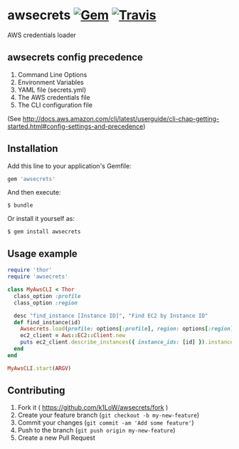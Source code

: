 # awsecrets [![Gem](https://img.shields.io/gem/v/awsecrets.svg)](https://rubygems.org/gems/awsecrets) [![Travis](https://img.shields.io/travis/k1LoW/awsecrets.svg)](https://travis-ci.org/k1LoW/awsecrets)

AWS credentials loader

## awsecrets config precedence

1. Command Line Options
2. Environment Variables
3. YAML file (secrets.yml)
4. The AWS credentials file
5. The CLI configuration file

(See http://docs.aws.amazon.com/cli/latest/userguide/cli-chap-getting-started.html#config-settings-and-precedence)

## Installation

Add this line to your application's Gemfile:

```ruby
gem 'awsecrets'
```

And then execute:

    $ bundle

Or install it yourself as:

    $ gem install awsecrets

## Usage example

```ruby
require 'thor'
require 'awsecrets'

class MyAwsCLI < Thor
  class_option :profile
  class_option :region

  desc "find_instance [Instance ID]", "Find EC2 by Instance ID"
  def find_instance(id)
    Awsecrets.load(profile: options[:profile], region: options[:region])
    ec2_client = Aws::EC2::Client.new
    puts ec2_client.describe_instances({ instance_ids: [id] }).instances
  end
end

MyAwsCLI.start(ARGV)
```

## Contributing

1. Fork it ( https://github.com/k1LoW/awsecrets/fork )
2. Create your feature branch (`git checkout -b my-new-feature`)
3. Commit your changes (`git commit -am 'Add some feature'`)
4. Push to the branch (`git push origin my-new-feature`)
5. Create a new Pull Request
